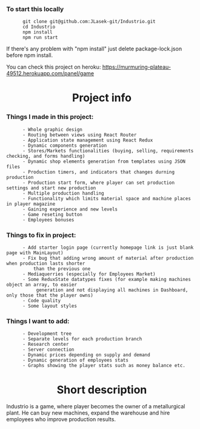 <h3 aling="center">To start this locally</h3>

          git clone git@github.com:JLasek-git/Industrio.git
          cd Industrio
          npm install
          npm run start

If there's any problem with "npm install" just delete package-lock.json before npm install.

You can check this project on heroku: https://murmuring-plateau-49512.herokuapp.com/panel/game

<h1 align="center">Project info</h1>

<h3> Things I made in this project: </h3>
  
          - Whole graphic design
          - Routing between views using React Router
          - Application state management using React Redux
          - Dynamic components generation
          - Stores/Markets functionalities (buying, selling, requirements checking, and forms handling)
          - Dynamic shop elements generation from templates using JSON files
          - Production timers, and indicators that changes durning production
          - Production start form, where player can set production settings and start new production
          - Multiple production handling
          - Functionality which limits material space and machine places in player magazine
          - Gaining experience and new levels
          - Game reseting button
          - Employees bonuses
         
<h3> Things to fix in project: </h3>
  
          - Add starter login page (currently homepage link is just blank page with MainLayout)
          - Fix bug that adding wrong amount of material after production when production lasts shorter 
              than the previous one
          - Mediaquerries (especially for Employees Market)
          - Some ReduxState datatypes fixes (for example making machines object an array, to easier 
               generation and not displaying all machines in Dashboard, only those that the player owns)
          - Code quality
          - Some layout styles
              
<h3> Things I want to add: </h3>

          - Development tree
          - Separate levels for each production branch
          - Research center
          - Server connection
          - Dynamic prices depending on supply and demand
          - Dynamic generation of employees stats
          - Graphs showing the player stats such as money balance etc.
      
<h1 align="center">Short description</h1>

Industrio is a game, where player becomes the owner of a metallurgical plant. He can buy new machines, expand the warehouse and hire employees who improve production results. 
